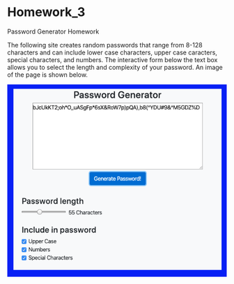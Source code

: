 # Homework_3
Password Generator Homework

The following site creates random passwords that range from 8-128 characters and can include lower case characters, upper case caracters, special characters, and numbers. The interactive form below the text box allows you to select the length and complexity of your password. An image of the page is shown below. 

![Webpage image](images/demo-image.png)